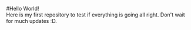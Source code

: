 #Hello World!  
Here is my first repository to test if everything is going all right. Don't wait for much updates :D.